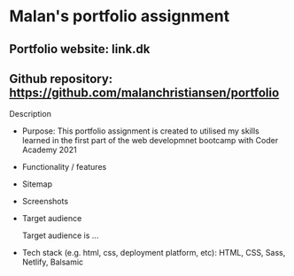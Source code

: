 # Malan's portfolio assignment

## Portfolio website: link.dk

## Github repository: https://github.com/malanchristiansen/portfolio

Description

- Purpose:
  This portfolio assignment is created to utilised my skills learned in the first part of the web developmnet bootcamp with Coder Academy 2021
- Functionality / features
- Sitemap
- Screenshots
- Target audience

  Target audience is ...

- Tech stack (e.g. html, css, deployment platform, etc):
  HTML, CSS, Sass, Netlify, Balsamic
